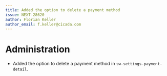 ```yaml
---
title: Added the option to delete a payment method
issue: NEXT-28620
author: Florian Keller
author_email: f.keller@cicada.com
---
```

# Administration
* Added the option to delete a payment method in `sw-settings-payment-detail`.
